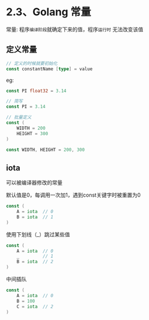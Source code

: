 # 2.3、Golang 常量

常量: 程序`编译阶段`就确定下来的值，程序`运行时` 无法改变该值

## 定义常量

```go
// 定义的时候就要初始化
const constantName [type] = value
```

eg:

```go
const PI float32 = 3.14

// 简写
const PI = 3.14

// 批量定义
const (
    WIDTH = 200
    HEIGHT = 300    
)

const WIDTH, HEIGHT = 200, 300
```

## iota

可以被编译器修改的常量

默认值是0，每调用一次加1，遇到const关键字时被重置为0

```go
const (
    A = iota  // 0
    B = iota  // 1
)
```

使用下划线（_）跳过某些值

```go
const (
    A = iota  // 0
    _         // 1
    B = iota  // 2
)

```

中间插队

```go
const (
    A = iota  // 0
    B = 100
    C = iota  // 2
)

```
